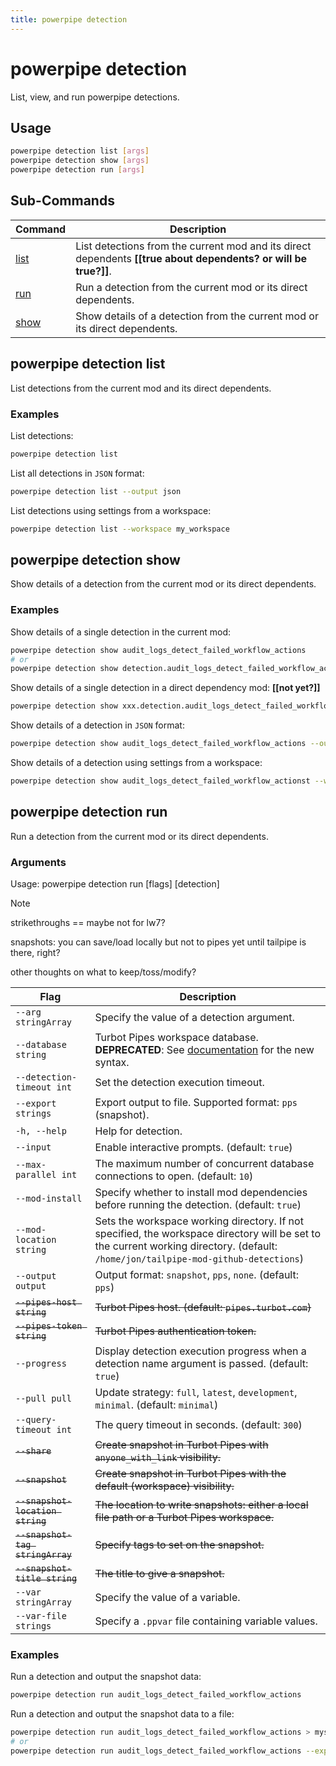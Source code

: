 ```yaml
---
title: powerpipe detection
---
```



# powerpipe detection

List, view, and run powerpipe detections.

## Usage

```bash
powerpipe detection list [args]
powerpipe detection show [args]
powerpipe detection run [args]
```

## Sub-Commands

| Command | Description
|-|-
| [list](#powerpipe-detection-list) | List detections from the current mod and its direct dependents **[[true about dependents? or will be true?]]**.
| [run](#powerpipe-detection-run)  | Run a detection from the current mod or its direct dependents.
| [show](#powerpipe-detection) | Show details of a detection from the current mod or its direct dependents.


## powerpipe detection list
List detections from the current mod and its direct dependents.


### Examples

List detections:
```bash
powerpipe detection list
```

List all detections in `JSON` format:
```bash
powerpipe detection list --output json
```

List detections using settings from a workspace:
```bash
powerpipe detection list --workspace my_workspace
```
## powerpipe detection show
Show details of a detection from the current mod or its direct dependents.

### Examples

Show details of a single detection in the current mod:
```bash
powerpipe detection show audit_logs_detect_failed_workflow_actions
# or
powerpipe detection show detection.audit_logs_detect_failed_workflow_actions
```

Show details of a single detection in a direct dependency mod: **[[not yet?]]**
```bash
powerpipe detection show xxx.detection.audit_logs_detect_failed_workflow_actions
```

Show details of a detection in `JSON` format:
```bash
powerpipe detection show audit_logs_detect_failed_workflow_actions --output json
```

Show details of a detection using settings from a workspace:
```bash
powerpipe detection show audit_logs_detect_failed_workflow_actionst --workspace my_workspace
```

## powerpipe detection run
Run a detection from the current mod or its direct dependents.

### Arguments

Usage:
  powerpipe detection run [flags] [detection]

>[!NOTE]
>strikethroughs == maybe not for lw7?
>
> snapshots:  you can save/load locally but not to pipes yet until tailpipe is there, right?
>
> other thoughts on what to keep/toss/modify?

| Flag                     | Description |
|-|-|
| `--arg stringArray`      | Specify the value of a detection argument. |
| `--database string`      | Turbot Pipes workspace database. **DEPRECATED**: See [documentation](https://powerpipe.io/docs/run#selecting-a-database) for the new syntax. |
| `--detection-timeout int`| Set the detection execution timeout. |
| `--export strings`       | Export output to file. Supported format: `pps` (snapshot).|
| `-h, --help`             | Help for detection. |
| `--input`                | Enable interactive prompts. (default: `true`) |
| `--max-parallel int`     | The maximum number of concurrent database connections to open. (default: `10`) |
| `--mod-install`          | Specify whether to install mod dependencies before running the detection. (default: `true`) |
| `--mod-location string`  | Sets the workspace working directory. If not specified, the workspace directory will be set to the current working directory. (default: `/home/jon/tailpipe-mod-github-detections`) |
| `--output output`        | Output format: `snapshot`, `pps`, `none`. (default: `pps`) |
| ~~`--pipes-host string`~~    | ~~Turbot Pipes host. (default: `pipes.turbot.com`)~~ |
| ~~`--pipes-token string`~~   | ~~Turbot Pipes authentication token.~~ |
| `--progress`             | Display detection execution progress when a detection name argument is passed. (default: `true`) |
| `--pull pull`            | Update strategy: `full`, `latest`, `development`, `minimal`. (default: `minimal`) |
| `--query-timeout int`    | The query timeout in seconds. (default: `300`) |
| ~~`--share`~~                | ~~Create snapshot in Turbot Pipes with `anyone_with_link` visibility.~~ |
| ~~`--snapshot`~~             | ~~Create snapshot in Turbot Pipes with the default (workspace) visibility.~~ |
| ~~`--snapshot-location string`~~ | ~~The location to write snapshots: either a local file path or a Turbot Pipes workspace.~~ |
| ~~`--snapshot-tag stringArray`~~ | ~~Specify tags to set on the snapshot.~~ |
| ~~`--snapshot-title string`~~| ~~The title to give a snapshot.~~ |
| `--var stringArray`      | Specify the value of a variable. |
| `--var-file strings`     | Specify a `.ppvar` file containing variable values. |



### Examples

Run a detection and output the snapshot data:
```bash
powerpipe detection run audit_logs_detect_failed_workflow_actions
```

Run a detection and output the snapshot data to a file:
```bash
powerpipe detection run audit_logs_detect_failed_workflow_actions > mysnap.pps
# or
powerpipe detection run audit_logs_detect_failed_workflow_actions --export mysnap.pps
```

<!--

Run a detection and upload a snapshot with `workspace` visibility in your user workspace.
```bash
powerpipe detection run audit_logs_detect_failed_workflow_actions --snapshot  
```

Run a detection and upload a snapshot with `anyone_with_link` visibility in your user workspace.
```bash
powerpipe detection run --share audit_logs_detect_failed_workflow_actions 
```

Run a detection and upload a snapshot with `anyone_with_link` visibility to a specific workspace.
```bash
powerpipe detection run audit_logs_detect_failed_workflow_actions --share  --snapshot-location vandelay-industries/latex 
```

Run a detection, upload a snapshot with `workspace` visibility in your user workspace, and tag the snapshot:
```bash
powerpipe detection run audit_logs_detect_failed_workflow_actions --snapshot --snapshot-tag env=local 
```

Run a detection against a pipes workspace:
```bash
powerpipe detection run audit_logs_detect_failed_workflow_actions --workspace acme/anvils
```
-->